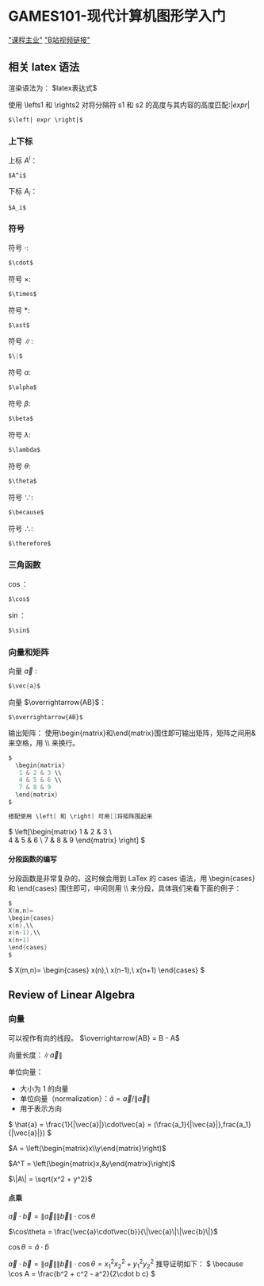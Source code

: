 # GAMES101-现代计算机图形学入门
["课程主业"](https://sites.cs.ucsb.edu/~lingqi/teaching/games101.html)
["B站视频链接"](https://www.bilibili.com/video/BV1X7411F744)

## 相关 latex 语法
渲染语法为： \$latex表达式\$

使用 \lefts1 和 \rights2 对将分隔符 s1 和 s2 的高度与其内容的高度匹配:$\left| expr 
\right|$
```
$\left| expr \right|$
```

### 上下标
上标 $A^i$：
```
$A^i$
```

下标 $A_i$：
```
$A_i$
```



### 符号
符号 $\cdot$:
```c
$\cdot$
```

符号 $\times$:
```c
$\times$
```

符号 $\ast$:
```c
$\ast$
```

符号 $\|$:
```c
$\|$
```

符号 $\alpha$:
```c
$\alpha$
```

符号 $\beta$:
```c
$\beta$
```

符号 $\lambda$:
```c
$\lambda$
```

符号 $\theta$:
```c
$\theta$
```

符号 $\because$:
```c
$\because$
```

符号 $\therefore$:
```c
$\therefore$
```
### 三角函数
$\cos$：
```c
$\cos$
```

$\sin$：
```c
$\sin$
```

### 向量和矩阵
向量 $\vec{a}$ :
```c
$\vec{a}$
```

向量 $\overrightarrow{AB}$：
```
$\overrightarrow{AB}$
```

输出矩阵：
使用\begin{matrix}和\end{matrix}围住即可输出矩阵，矩阵之间用&来空格，用 \\\ 来换行。
```c
$
  \begin{matrix}
   1 & 2 & 3 \\
   4 & 5 & 6 \\
   7 & 8 & 9
  \end{matrix} 
$

搭配使用 \left[ 和 \right] 可用[]将矩阵围起来
```

$
\left[\begin{matrix}
1 & 2 & 3 \\   
4 & 5 & 6 \\
7 & 8 & 9
\end{matrix} \right]
$

#### 分段函数的编写
分段函数是非常复杂的，这时候会用到 LaTex 的 cases 语法，用 \begin{cases} 和
 \end{cases} 围住即可，中间则用 \\\ 来分段，具体我们来看下面的例子：
```c
$
X(m,n)=
\begin{cases}
x(n),\\
x(n-1),\\
x(n+1)
\end{cases}
$
```
$
X(m,n)=
\begin{cases}
x(n),\\
x(n-1),\\
x(n+1)
\end{cases}
$


## Review of Linear Algebra


### 向量
可以视作有向的线段。
$\overrightarrow{AB} = B - A$

向量长度：$\|\vec{a}\|$

单位向量：

- 大小为 1 的向量
- 单位向量（normalization）：$\hat{a} = \vec{a}/\|\vec{a}\|$
- 用于表示方向

$
\hat{a} = \frac{1}{\|\vec{a}\|}\cdot\vec{a} = (\frac{a_1}{\|\vec{a}\|},frac{a_1}{\|\vec{a}\|})
$

$A = \left(\begin{matrix}x\\y\end{matrix}\right)$

$A^T = \left(\begin{matrix}x,&y\end{matrix}\right)$

$\|A\| = \sqrt{x^2 + y^2}$

#### 点乘
$\vec{a}\cdot\vec{b} = \|\vec{a}\|\|\vec{b}\|\cdot\cos\theta$

$\cos\theta = \frac{\vec{a}\cdot\vec{b}}{\|\vec{a}\|\|\vec{b}\|}$

$\cos\theta = \hat{a}\cdot\hat{b}$

$\vec{a}\cdot\vec{b} = \|\vec{a}\|\|\vec{b}\|\cdot\cos\theta = x_1^2x_2^2  + y_1^2y_2^2$ 推导证明如下：
$
\because \cos A = \frac{b^2 + c^2 - a^2}{2\cdot b c}
$
